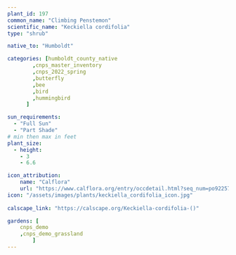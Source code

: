 ```yaml
---
plant_id: 197  
common_name: "Climbing Penstemon"
scientific_name: "Keckiella cordifolia"
type: "shrub"

native_to: "Humboldt"

categories: [humboldt_county_native
        ,cnps_master_inventory
        ,cnps_2022_spring
        ,butterfly
        ,bee
        ,bird
        ,hummingbird 
      ]

sun_requirements:
  - "Full Sun"
  - "Part Shade"
# min then max in feet
plant_size:
  - height: 
    - 3 
    - 6.6

icon_attribution: 
    name: "Calflora"
    url: "https://www.calflora.org/entry/occdetail.html?seq_num=po92257"
icon: "/assets/images/plants/keckiella_cordifolia_icon.jpg"
 
calscape_link: "https://calscape.org/Keckiella-cordifolia-()"

gardens: [
    cnps_demo
    ,cnps_demo_grassland
        ]
---
```








